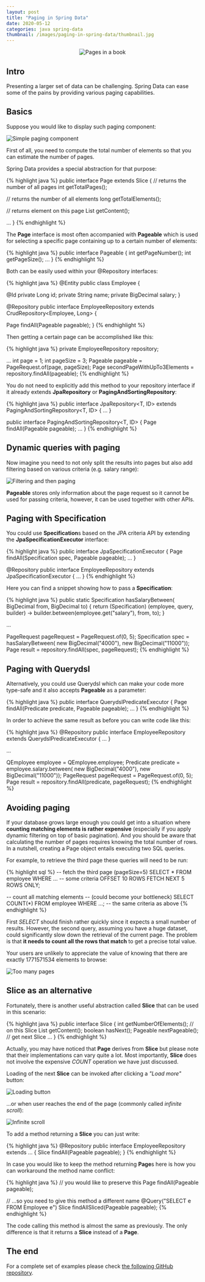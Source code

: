 ```yaml
---
layout: post
title: "Paging in Spring Data"
date: 2020-05-12
categories: java spring-data
thumbnail: /images/paging-in-spring-data/thumbnail.jpg
---
```


<div style="text-align: center;">
  <img src="/images/paging-in-spring-data/book-1738609_1280.jpg"
  title="Pages in a book" class="rounded" />
</div>

Intro
-----

Presenting a larger set of data can be challenging. Spring Data can ease some
of the pains by providing various paging capabilities.

Basics
------

Suppose you would like to display such paging component:

<img src="/images/paging-in-spring-data/paging.png"
title="Simple paging component" style="clear: both;" />

First of all, you need to compute the total number of elements so that you can
estimate the number of pages.

Spring Data provides a special abstraction for that purpose:

{% highlight java %}
public interface Page<T> extends Slice<T> {
  // returns the number of all pages
  int getTotalPages();

  // returns the number of all elements
  long getTotalElements();

  // returns element on this page
  List<T> getContent();

  ...
}
{% endhighlight %}

The __Page__ interface is most often accompanied with __Pageable__ which is used
for selecting a specific page containing up to a certain number of elements:

{% highlight java %}
public interface Pageable {
  int getPageNumber();
  int getPageSize();
  ...
}
{% endhighlight %}

Both can be easily used within your @Repository interfaces:

{% highlight java %}
@Entity
public class Employee {

  @Id
  private Long id;
  private String name;
  private BigDecimal salary;
}

@Repository
public interface EmployeeRepository
  extends CrudRepository<Employee, Long> {

  Page<Employee> findAll(Pageable pageable);
}
{% endhighlight %}

Then getting a certain page can be accomplished like this:

{% highlight java %}
private EmployeeRepository repository;

...
int page = 1;
int pageSize = 3;
Pageable pageable = PageRequest.of(page, pageSize);
Page<Employee> secondPageWithUpTo3Elements =
  repository.findAll(pageable);
{% endhighlight %}

You do not need to explicitly add this method to your repository interface
if it already extends __JpaRepository__ or __PagingAndSortingRepository__:

{% highlight java %}
public interface JpaRepository<T, ID>
  extends PagingAndSortingRepository<T, ID> { ... }

public interface PagingAndSortingRepository<T, ID> {
  Page<T> findAll(Pageable pageable);
  ...
}
{% endhighlight %}


Dynamic queries with paging
---------------------------

Now imagine you need to not only split the results into pages but also add
filtering based on various criteria (e.g. salary range):

<img src="/images/paging-in-spring-data/filtering-and-paging.png"
title="Filtering and then paging" style="clear: both;" />

__Pageable__ stores only information about the page request so it cannot be
used for passing criteria, however, it can be used together with other APIs.


Paging with Specification
-------------------------

You could use <strong>Specification</strong>s based on the JPA criteria API
by extending the __JpaSpecificationExecutor__ interface:

{% highlight java %}
public interface JpaSpecificationExecutor<T> {
  Page<T> findAll(Specification<T> spec, Pageable pageable);
  ...
}

@Repository
public interface EmployeeRepository
  extends JpaSpecificationExecutor<Employee> { ... }
{% endhighlight %}

Here you can find a snippet showing how to pass a __Specification__:

{% highlight java %}
public static Specification<Employee> hasSalaryBetween(
    BigDecimal from, BigDecimal to) {
  return (Specification<Employee>) (employee, query, builder) ->
      builder.between(employee.get("salary"), from, to);
}

...

PageRequest pageRequest = PageRequest.of(0, 5);
Specification<Employee> spec = hasSalaryBetween(
  new BigDecimal("4000"), new BigDecimal("11000"));
Page<Employee> result = repository.findAll(spec, pageRequest);
{% endhighlight %}


Paging with Querydsl
--------------------

Alternatively, you could use Querydsl which can make your code more type-safe
and it also accepts __Pageable__ as a parameter:

{% highlight java %}
public interface QuerydslPredicateExecutor<T> {
  Page<T> findAll(Predicate predicate, Pageable pageable);
  ...
}
{% endhighlight %}

In order to achieve the same result as before you can write code like this:

{% highlight java %}
@Repository
public interface EmployeeRepository extends
  QuerydslPredicateExecutor<Employee> { ... }

...

QEmployee employee = QEmployee.employee;
Predicate predicate = employee.salary.between(
    new BigDecimal("4000"), new BigDecimal("11000"));
PageRequest pageRequest = PageRequest.of(0, 5);
Page<Employee> result = repository.findAll(predicate, pageRequest);
{% endhighlight %}


Avoiding paging
---------------

If your database grows large enough you could get into a situation where
__counting matching elements is rather expensive__ (especially if you
apply dynamic filtering on top of basic pagination). And you should be aware
that calculating the number of pages requires knowing the total number
of rows. In a nutshell, creating a Page object entails executing
two SQL queries.

For example, to retrieve the third page these queries will need to be run:

{% highlight sql %}
-- fetch the third page (pageSize=5)
SELECT *
FROM employee
WHERE ... -- some criteria
OFFSET 10 ROWS
FETCH NEXT 5 ROWS ONLY;

-- count all matching elements
-- (could become your bottleneck)
SELECT COUNT(*)
FROM employee
WHERE ...; -- the same criteria as above
{% endhighlight %}

First _SELECT_ should finish rather quickly since it expects a small
number of results. However, the second query, assuming you have a huge dataset,
could significantly slow down the retrieval of the current page. The problem is
that __it needs to count all the rows that match__ to get a precise total value.

Your users are unlikely to appreciate the value of knowing that there are
exactly 1771571534 elements to browse:

<img src="/images/paging-in-spring-data/too-many-pages.png"
title="Too many pages" style="clear: both;" />


Slice as an alternative
-----------------------

Fortunately, there is another useful abstraction called __Slice__ that can
be used in this scenario:

{% highlight java %}
public interface Slice<T> {
  int getNumberOfElements(); // on this Slice
  List<T> getContent();
  boolean hasNext();
  Pageable nextPageable(); // get next Slice
  ...
}
{% endhighlight %}

Actually, you may have noticed that __Page__ derives from __Slice__ but please
note that their implementations can vary quite a lot. Most importantly,
__Slice__ does not involve the expensive _COUNT_ operation we have just discussed.

Loading of the next __Slice__ can be invoked after clicking a _"Load more"_ button:

<img src="/images/paging-in-spring-data/loading-button.gif"
title="Loading button" style="clear: both;" />

...or when user reaches the end of the page (commonly called _infinite scroll_):

<img src="/images/paging-in-spring-data/infinite-scroll.gif"
title="Infinite scroll" style="clear: both;" />

To add a method returning a __Slice__ you can just write:

{% highlight java %}
@Repository
public interface EmployeeRepository extends ... {
  Slice<Employee> findAll(Pageable pageable);
}
{% endhighlight %}

In case you would like to keep the method returning <strong>Page</strong>s
here is how you can workaround the method name conflict:

{% highlight java %}
// you would like to preserve this
Page<Employee> findAll(Pageable pageable);

// ...so you need to give this method a different name
@Query("SELECT e FROM Employee e")
Slice<Employee> findAllSliced(Pageable pageable);
{% endhighlight %}

The code calling this method is almost the same as previously. The only difference
is that it returns a __Slice__ instead of a __Page__.

The end
-------

<div class="my-info">
For a complete set of examples please check <a href="https://github.com/mbukowicz/spring-data-queries">the following GitHub repository</a>.
</div>
